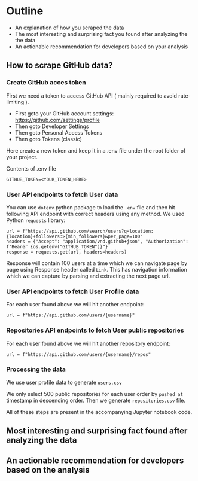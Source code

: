 # Outline

* An explanation of how you scraped the data
* The most interesting and surprising fact you found after analyzing the the data
* An actionable recommendation for developers based on your analysis


## How to scrape GitHub data?

### Create GitHub acces token

First we need a token to access GitHub API ( mainly required to avoid rate-limiting ).

 * First goto your GitHub account settings: https://github.com/settings/profile
 * Then goto Developer Settings
 * Then goto Personal Access Tokens
 * Then goto Tokens (classic)

Here create a new token and keep it in a .env file under the root folder of your project.

Contents of .env file

```
GITHUB_TOKEN=<YOUR_TOKEN_HERE>
```

### User API endpoints to fetch User data

You can use `dotenv` python package to load the `.env` file and then hit following API endpoint with correct headers using any method. We used Python `requests` library:

```
url = f"https://api.github.com/search/users?q=location:{location}+followers:>{min_followers}&per_page=100"
headers = {"Accept": "application/vnd.github+json", "Authorization": f"Bearer {os.getenv("GITHUB_TOKEN")}"}
response = requests.get(url, headers=headers)
```

Response will contain 100 users at a time which we can navigate page by page using Response header called `Link`. This has navigation information which we can capture by parsing and extracting the next page url.

### User API endpoints to fetch User Profile data

For each user found above we will hit another endpoint: 
```
url = f"https://api.github.com/users/{username}"
```

### Repositories API endpoints to fetch User public repositories

For each user found above we will hit another repository endpoint: 

```
url = f"https://api.github.com/users/{username}/repos"
```

### Processing the data

We use user profile data to generate `users.csv`

We only select 500 public repositories for each user order by `pushed_at` timestamp in descending order.
Then we generate `repositories.csv` file.
 

All of these steps are present in the accompanying Jupyter notebook code.

## Most interesting and surprising fact found after analyzing the data



## An actionable recommendation for developers based on the analysis

